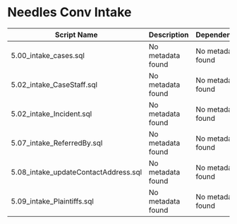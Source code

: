 # Needles Conv Intake

| Script Name | Description | Dependencies |
|-------------|-------------|-------------|
| 5.00_intake_cases.sql | No metadata found | No metadata found |
| 5.02_intake_CaseStaff.sql | No metadata found | No metadata found |
| 5.02_intake_Incident.sql | No metadata found | No metadata found |
| 5.07_intake_ReferredBy.sql | No metadata found | No metadata found |
| 5.08_intake_updateContactAddress.sql | No metadata found | No metadata found |
| 5.09_intake_Plaintiffs.sql | No metadata found | No metadata found |
